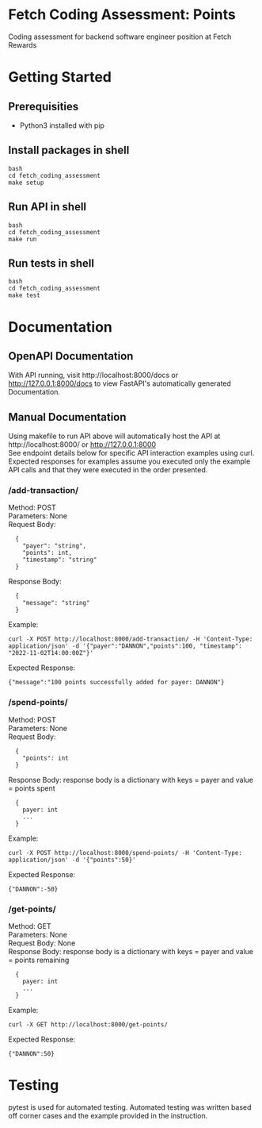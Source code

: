 # Fetch Coding Assessment: Points
Coding assessment for backend software engineer position at Fetch Rewards

# Getting Started

## Prerequisities
- Python3 installed with pip

## Install packages in shell
```
bash
cd fetch_coding_assessment
make setup
```

## Run API in shell
```
bash
cd fetch_coding_assessment
make run
```

## Run tests in shell
```
bash
cd fetch_coding_assessment
make test
```

# Documentation

## OpenAPI Documentation
With API running, visit http://localhost:8000/docs or http://127.0.0.1:8000/docs to view FastAPI's automatically generated Documentation.

## Manual Documentation

Using makefile to run API above will automatically host the API at http://localhost:8000/ or http://127.0.0.1:8000 <br />
See endpoint details below for specific API interaction examples using curl. <br />
Expected responses for examples assume you executed only the example API calls and that they were executed in the order presented.

### /add-transaction/
Method: POST <br />
Parameters: None <br />
Request Body:
```
  {
    "payer": "string",
    "points": int,
    "timestamp": "string"
  }
```
Response Body:
```
  {
    "message": "string"
  }
```
Example:
```
curl -X POST http://localhost:8000/add-transaction/ -H 'Content-Type: application/json' -d '{"payer":"DANNON","points":100, "timestamp": "2022-11-02T14:00:00Z"}'
```
Expected Response:

```
{"message":"100 points successfully added for payer: DANNON"}
```

### /spend-points/
Method: POST <br />
Parameters: None <br />
Request Body:
```
  {
    "points": int
  }
```
Response Body: response body is a dictionary with keys = payer and value = points spent
```
  {
    payer: int
    ...
  }
```
Example:
```
curl -X POST http://localhost:8000/spend-points/ -H 'Content-Type: application/json' -d '{"points":50}'  
```
Expected Response:
```
{"DANNON":-50}
```

### /get-points/
Method: GET <br />
Parameters: None <br />
Request Body: None <br />
Response Body: response body is a dictionary with keys = payer and value = points remaining
```
  {
    payer: int
    ...
  }
```
Example:
```
curl -X GET http://localhost:8000/get-points/ 
```
Expected Response:
```
{"DANNON":50}
```

# Testing
pytest is used for automated testing. Automated testing was written based off corner cases and the example provided in the instruction.
